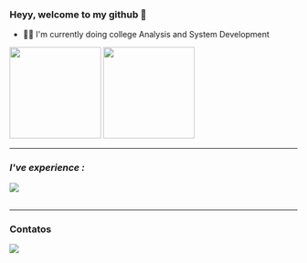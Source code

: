 ### Heyy, welcome to my github  👋

- 👨‍💻 I'm currently doing college Analysis and System Development

 <div>
<img height="160em" src="https://github-readme-stats.vercel.app/api?username=gabrielbranco011&show_icons=true&theme=radical&include_all_commits=true&count_private=true"/>
<img height="160em" src="https://github-readme-stats.vercel.app/api/top-langs/?username=gabrielbranco011&layout=compact&langs_count=16&theme=radical&hide=vb"/>
    </div><hr/>
  
 
 <div style="display: inline_block">
 
  ### *I've experience :* 
  <img src="https://skillicons.dev/icons?i=js,html,css"/>
<br><br>

   </div> <hr/>
  
 ### Contatos
  <div> 
  <a href="https://www.linkedin.com/in/gabriel-branco-rodrigues-bb7b21178/"target="_blank"><img src="https://img.shields.io/badge/-LinkedIn-%230077B5?style=for-the-badge&logo=linkedin&logoColor=white"target="_blank"></a> 

</div>
